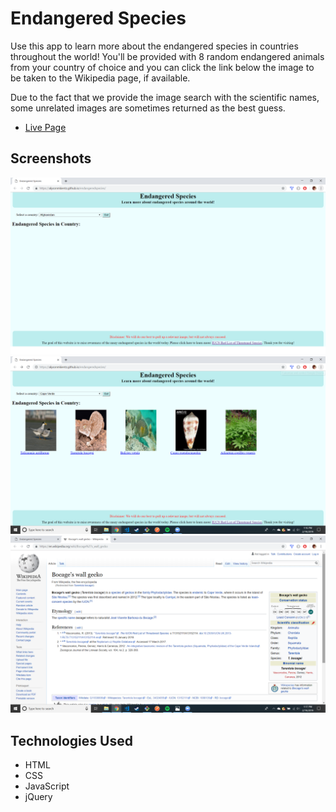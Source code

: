 # Endangered Species
Use this app to learn more about the endangered species in countries throughout the world! You'll be provided with 8 random endangered animals from your country of choice and you can click the link below the image to be taken to the Wikipedia page, if available.

Due to the fact that we provide the image search with the scientific names, some unrelated images are sometimes returned as the best guess.

* [Live Page](https://alysonmkientz.github.io/endangeredspecies/)

## Screenshots
![Home Page](/screenshots/homepage.png)
![Results Page](/screenshots/resultspage.png)
![Wiki Link](/screenshots/linkedwikipage.png)

## Technologies Used
* HTML
* CSS
* JavaScript
* jQuery
